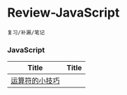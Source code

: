 # Review-JavaScript
	复习/补漏/笔记

### JavaScript

| Title | Title |
| ------ | ------ |
| [运算符的小技巧](https://caraws.github.io/Review-JavaScript/Issues/#1) | |
